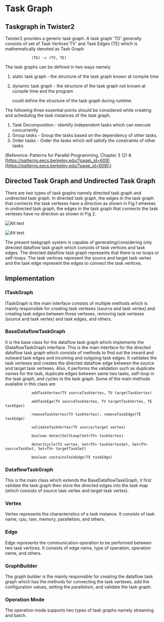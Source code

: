 # Task Graph

## Taskgraph in Twister2

Twister2 provides a generic task graph. A task graph 'TG' generally consists of set of Task Vertices'TV' and Task Edges \(TE\) which is mathematically denoted as Task Graph

```text
            (TG) -> (TV, TE)
```

The task graphs can be defined in two ways namely

1. static task graph - the structure of the task graph known at compile time
2. dynamic task graph - the structure of the task graph not known at compile time and the program

   could define the structure of the task graph during runtime.

The following three essential points should be considered while creating and scheduling the task instances of the task graph.

1. Task Decomposition - Identify independent tasks which can execute concurrently
2. Group tasks - Group the tasks based on the dependency of other tasks.
3. Order tasks - Order the tasks which will satisfy the constraints of other tasks.

\(Reference: Patterns for Parallel Programming, Chapter 3 \(2\) & [https://patterns.eecs.berkeley.edu/?page\_id=609](https://patterns.eecs.berkeley.edu/?page_id=609)\)

## Directed Task Graph and Undirected Task Graph

There are two types of task graphs namely directed task graph and undirected task graph. In directed task graph, the edges in the task graph that connects the task vertexes have a direction as shown in Fig.1 whereas in undirected task graph, the edges in the task graph that connects the task vertexes have no direction as shown in Fig 2.

![Alt text](../../../.gitbook/assets/directed.png)

![Alt text](../../../.gitbook/assets/undirected.png)

The present taskgraph system is capable of generating/considering only directed dataflow task graph which consists of task vertices and task edges. The directed dataflow task graph represents that there is no loops or self-loops. The task vertices represent the source and target task vertex and the task edge represent the edges to connect the task vertices.

## Implementation

### ITaskGraph

ITaskGraph is the main interface consists of multiple methods which is mainly responsible for creating task vertexes \(source and task vertex\) and creating task edges between those vertexes, removing task vertexes \(source and task vertex\) and task edges, and others.

### BaseDataflowTaskGraph

It is the base class for the dataflow task graph which implements the IDataflowTaskGraph interface. This is the main interface for the directed dataflow task graph which consists of methods to find out the inward and outward task edges and incoming and outgoing task edges. It validates the task vertexes and creates the directed dataflow edge between the source and target task vertexes. Also, it performs the validation such as duplicate names for the task, duplicate edges between same two tasks, self-loop in the task graph, and cycles in the task graph.
Some of the main methods available in this class are

```text
            addTaskVertex(TV sourceTaskVertex, TV targetTaskVertex)

            addTaskEge(TV sourceTaskVertex, TV targetTaskVertex, TE taskEges)

            removeTaskVertex(TV taskVertex), removeTaskEdge(TE taskEdge)

            validateTaskVertex(TV source/target vertex)
            
            boolean detectSelfLoop(Set<TV> taskVertex)
            
            detectCycle(TV vertex, Set<TV> taskVertexSet, Set<TV> sourceTaskSet, Set<TV> targetTaskSet)
            
            boolean containsTaskEdge(TE taskEdge)
```

### DataflowTaskGraph

This is the main class which extends the BaseDataflowTaskGraph, it first validate the task graph then store the directed edges into the task map \(which consists of source task vertex and target task vertex\).

### Vertex

Vertex represents the characteristics of a task instance. It consists of task name, cpu, ram, memory, parallelism, and others.

### Edge

Edge represents the communication operation to be performed between two task vertices. It consists of edge name, type of operation, operation name, and others.

### GraphBuilder

The graph builder is the mainly responsible for creating the dataflow task graph which has the methods for connecting the task vertexes, add the configuration values, setting the parallelism, and validate the task graph.

### Operation Mode

The operation mode supports two types of task graphs namely streaming and batch.

